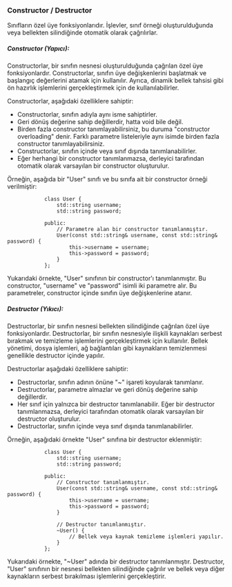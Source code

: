 ### Constructor / Destructor

Sınıfların özel üye fonksiyonlarıdır. İşlevler, sınıf örneği oluşturulduğunda veya bellekten silindiğinde otomatik olarak çağrılırlar.

##### Constructor (Yapıcı):

Constructorlar, bir sınıfın nesnesi oluşturulduğunda çağrılan özel üye fonksiyonlardır. Constructorlar, sınıfın üye değişkenlerini başlatmak ve başlangıç değerlerini atamak için kullanılır. Ayrıca, dinamik bellek tahsisi gibi ön hazırlık işlemlerini gerçekleştirmek için de kullanılabilirler.

Constructorlar, aşağıdaki özelliklere sahiptir:

- Constructorlar, sınıfın adıyla aynı isme sahiptirler.
- Geri dönüş değerine sahip değillerdir, hatta void bile değil.
- Birden fazla constructor tanımlayabilirsiniz, bu duruma "constructor overloading" denir. Farklı parametre listeleriyle aynı isimde birden fazla constructor tanımlayabilirsiniz.
- Constructorlar, sınıfın içinde veya sınıf dışında tanımlanabilirler.
- Eğer herhangi bir constructor tanımlanmazsa, derleyici tarafından otomatik olarak varsayılan bir constructor oluşturulur.

Örneğin, aşağıda bir "User" sınıfı ve bu sınıfa ait bir constructor örneği verilmiştir:

                class User {
                    std::string username;
                    std::string password;

                public:
                    // Parametre alan bir constructor tanımlanmıştır.
                    User(const std::string& username, const std::string& password) {
                        this->username = username;
                        this->password = password;
                    }
                };

Yukarıdaki örnekte, "User" sınıfının bir constructor'ı tanımlanmıştır. Bu constructor, "username" ve "password" isimli iki parametre alır. Bu parametreler, constructor içinde sınıfın üye değişkenlerine atanır.


##### Destructor (Yıkıcı):

Destructorlar, bir sınıfın nesnesi bellekten silindiğinde çağrılan özel üye fonksiyonlardır. Destructorlar, bir sınıfın nesnesiyle ilişkili kaynakları serbest bırakmak ve temizleme işlemlerini gerçekleştirmek için kullanılır. Bellek yönetimi, dosya işlemleri, ağ bağlantıları gibi kaynakların temizlenmesi genellikle destructor içinde yapılır.

Destructorlar aşağıdaki özelliklere sahiptir:

- Destructorlar, sınıfın adının önüne "~" işareti koyularak tanımlanır.
- Destructorlar, parametre almazlar ve geri dönüş değerine sahip değillerdir.
- Her sınıf için yalnızca bir destructor tanımlanabilir. Eğer bir destructor tanımlanmazsa, derleyici tarafından otomatik olarak varsayılan bir destructor oluşturulur.
- Destructorlar, sınıfın içinde veya sınıf dışında tanımlanabilirler.

Örneğin, aşağıdaki örnekte "User" sınıfına bir destructor eklenmiştir:

                class User {
                    std::string username;
                    std::string password;

                public:
                    // Constructor tanımlanmıştır.
                    User(const std::string& username, const std::string& password) {
                        this->username = username;
                        this->password = password;
                    }

                    // Destructor tanımlanmıştır.
                    ~User() {
                        // Bellek veya kaynak temizleme işlemleri yapılır.
                    }
                };

Yukarıdaki örnekte, "~User" adında bir destructor tanımlanmıştır. Destructor, "User" sınıfının bir nesnesi bellekten silindiğinde çağrılır ve bellek veya diğer kaynakların serbest bırakılması işlemlerini gerçekleştirir.
